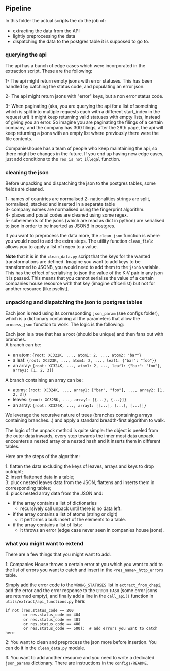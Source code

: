 ## Pipeline

In this folder the actual scripts the do the job of:

- extracting the data from the API
- lightly preprocessing the data 
- dispatching the data to the postgres table it is supposed to go to.


### querying the api

The api has a bunch of edge cases which were incorporated in the extraction
script. These are the following:

1- The api might return empty jsons with error statuses. This has been
handled by catching the status code, and populating an error json. 

2- The api might return jsons with "error" keys, but a non error status code. 

3- When paginating (aka, you are querying the api for a list of something which is 
split into multiple requests each with a different start_index in the request url) it might
keep returning valid statuses with empty lists, instead of giving you an error. So imagine 
you are paginating the filings of a certain company, and the company has 300 filings, after
the 29th page, the api will keep returning a jsons with an empty list where previously there
were the file contents. 

Companieshouse has a team of people who keep maintaining the api, so there might be changes 
in the future. If you end up having new edge cases, just add conditions to the `res_is_not_illegal`
function. 

### cleaning the json

Before unpacking and dispatching the json to the postgres tables, some fields are cleaned. 

1- names of countries are normalised
2- nationalities strings are split, normalised, stacked and inserted in a separate table  
3- company names are normalised using the fingerprint algorithm.  
4- places and postal codes are cleaned using some regex.  
5- subelements of the jsons (which are read as dict in python) are serialised to json in order
to be inserted as JSONB in postgres.  

If you want to preprocess the data more, the `clean_json` function is where you would need to add
the extra steps. The utility function `clean_field` allows you to apply a list of regex to a value.

**Note** that it is in the `clean_data.py` script that the keys for the wanted transformations are 
defined. Imagine you want to add keys to be transformed to JSONB, you would need to add them to the 
`jsonb` variable. This has the effect of serialising to json the value of the K:V pair in any json
it is passed. This means that you cannot serialise the value of a certain companies house resource with
that key (imagine officerlist) but not for another resource (like psclist).

### unpacking and dispatching the json to postgres tables

Each json is read using its corresponding `json_param` (see configs folder), which is a dictionary
containing all the parameters that allow the `process_json` function to work. The logic is the following:

Each json is a tree that has a root (should be unique) and then fans out with branches.  
A branch can be:

- an atom:  `{root: XC322K, ..., atom1: 2, ..., atom2: "bar"}`
- a leaf:   `{root: XC323K, ..., atom1: 2, ..., leaf1: {"bar": "foo"}}`
- an array: `{root: XC324K, ..., atom1: 2, ..., leaf1: {"bar": "foo"}, array1: [1, 2, 3]}`

A branch containing an array can be:

- atoms:    `{root: XC324K, ..., array1: ["bar", "foo"], ..., array2: [1, 2, 3]}`
- leaves:   `{root: XC325K, ..., array1: [{...}, {...}]}`
- an array: `{root: XC326K, ..., array1: [[...], [...], [...]]}`

We leverage the recursive nature of trees (branches containing arrays containing branches...) and
apply a standard breadth-first algorithm to walk.

The logic of the unpack method is quite simple: the object is peeled from the outer data inwards, every step towards the inner most data unpack encounters a nested array or a nested hash and it inserts them in different tables.

Here are the steps of the algorithm:

1: flatten the data excluding the keys of leaves, arrays and keys to drop outright;  
2: insert flattened data in a table;  
3: pluck nested leaves data from the JSON, flattens and inserts them in corresponding tables;  
4: pluck nested array data from the JSON and:
   - if the array contains a list of dictionaries
     - recursively call unpack until there is no data left.  
   - if the array contains a list of atoms (string or digit)
     - it performs a bulk insert of the elements to a table.  
   - if the array contains a list of lists:  
     - it throws an error (edge case never seen in companies house jsons).  
     
### what you might want to extend

There are a few things that you might want to add. 

1: Companies House throws a certain error at you which you want to add to the list of errors you want to catch 
and insert in the `<res_name>_http_errors` table.  

Simply add the error code to the `WRONG_STATUSES` list in `extract_from_chapi`, add the error and the error response
to the `ERROR_HASH` (some error jsons are returned empty), and finally add a line in the `call_api()` function in 
`utils/extract/api_functions.py` here:

```
if not (res.status_code == 200 
        or res.status_code == 404 
        or res.status_code == 401
        or res.status_code == 400
        or res.status_code == 500):  # add errors you want to catch here
```

2: You want to clean and preprocess the json more before insertion. You can do it in the `clean_data.py` module.

3: You want to add another resource and you need to write a dedicated `json_params` dictionary. There are instructions 
in the `configs/README`. 